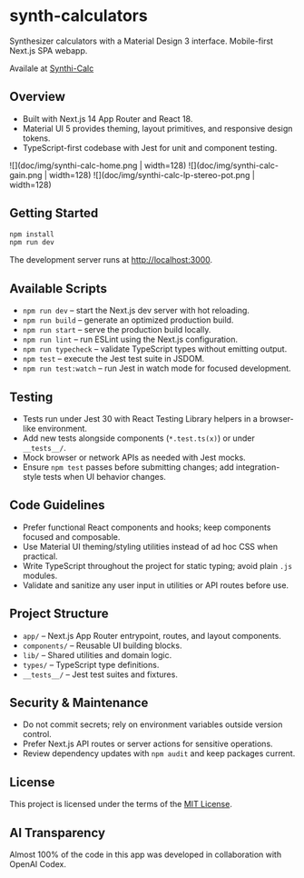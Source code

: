 # synth-calculators

Synthesizer calculators with a Material Design 3 interface. Mobile-first Next.js SPA webapp.

Availale at [Synthi-Calc](https://synthi-calc.expressive-circuits.com/)

## Overview
- Built with Next.js 14 App Router and React 18.
- Material UI 5 provides theming, layout primitives, and responsive design tokens.
- TypeScript-first codebase with Jest for unit and component testing.

![](doc/img/synthi-calc-home.png | width=128)
![](doc/img/synthi-calc-gain.png | width=128)
![](doc/img/synthi-calc-lp-stereo-pot.png | width=128)

## Getting Started
```bash
npm install
npm run dev
```
The development server runs at [http://localhost:3000](http://localhost:3000).

## Available Scripts
- `npm run dev` – start the Next.js dev server with hot reloading.
- `npm run build` – generate an optimized production build.
- `npm run start` – serve the production build locally.
- `npm run lint` – run ESLint using the Next.js configuration.
- `npm run typecheck` – validate TypeScript types without emitting output.
- `npm test` – execute the Jest test suite in JSDOM.
- `npm run test:watch` – run Jest in watch mode for focused development.

## Testing
- Tests run under Jest 30 with React Testing Library helpers in a browser-like environment.
- Add new tests alongside components (`*.test.ts(x)`) or under `__tests__/`.
- Mock browser or network APIs as needed with Jest mocks.
- Ensure `npm test` passes before submitting changes; add integration-style tests when UI behavior changes.

## Code Guidelines
- Prefer functional React components and hooks; keep components focused and composable.
- Use Material UI theming/styling utilities instead of ad hoc CSS when practical.
- Write TypeScript throughout the project for static typing; avoid plain `.js` modules.
- Validate and sanitize any user input in utilities or API routes before use.

## Project Structure
- `app/` – Next.js App Router entrypoint, routes, and layout components.
- `components/` – Reusable UI building blocks.
- `lib/` – Shared utilities and domain logic.
- `types/` – TypeScript type definitions.
- `__tests__/` – Jest test suites and fixtures.

## Security & Maintenance
- Do not commit secrets; rely on environment variables outside version control.
- Prefer Next.js API routes or server actions for sensitive operations.
- Review dependency updates with `npm audit` and keep packages current.

## License
This project is licensed under the terms of the [MIT License](LICENSE).

## AI Transparency
Almost 100% of the code in this app was developed in collaboration with OpenAI Codex.

